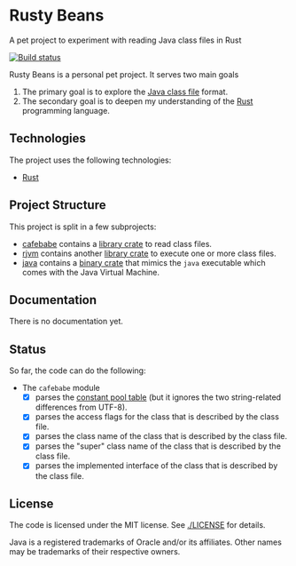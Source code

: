 # Rusty Beans

A pet project to experiment with reading Java class files in Rust

[![Build status](https://github.com/mthmulders/rusty-beans/actions/workflows/build.yml/badge.svg)](https://github.com/mthmulders/traqqr/actions/workflows/build.yml)

Rusty Beans is a personal pet project.
It serves two main goals

1. The primary goal is to explore the [Java class file](https://en.wikipedia.org/wiki/Java_class_file) format.
2. The secondary goal is to deepen my understanding of the [Rust](https://www.rust-lang.org/) programming language.

## Technologies

The project uses the following technologies:
- [Rust](https://www.rust-lang.org/)

## Project Structure

This project is split in a few subprojects:

* [cafebabe](tree/main/cafebabe) contains a [library crate](https://doc.rust-lang.org/book/ch07-01-packages-and-crates.html) to read class files.
* [rjvm](tree/main/rjvm) contains another [library crate](https://doc.rust-lang.org/book/ch07-01-packages-and-crates.html) to execute one or more class files.
* [java](tree/main/java) contains a [binary crate](https://doc.rust-lang.org/book/ch07-01-packages-and-crates.html) that mimics the `java` executable which comes with the Java Virtual Machine.

## Documentation

There is no documentation yet.

## Status

So far, the code can do the following:
* The `cafebabe` module
  * [X] parses the [constant pool table](https://en.wikipedia.org/wiki/Java_class_file#The_constant_pool) (but it ignores the two string-related differences from UTF-8).
  * [X] parses the access flags for the class that is described by the class file.
  * [X] parses the class name of the class that is described by the class file.
  * [X] parses the "super" class name of the class that is described by the class file.
  * [X] parses the implemented interface of the class that is described by the class file.

## License

The code is licensed under the MIT license.
See [./LICENSE](LICENSE) for details.

Java is a registered trademarks of Oracle and/or its affiliates.
Other names may be trademarks of their respective owners.
